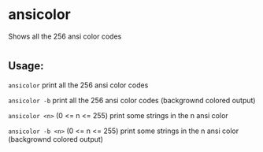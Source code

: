 # ansicolor
Shows all the 256 ansi color codes
#
## Usage:
``` ansicolor ```	print all the 256 ansi color codes

``` ansicolor -b ```	print all the 256 ansi color codes (backgrownd colored output)

``` ansicolor <n> ``` (0 <= n <= 255) print some strings in the n ansi color

``` ansicolor -b <n> ``` (0 <= n <= 255) print some strings in the n ansi color (backgrownd colored output)
